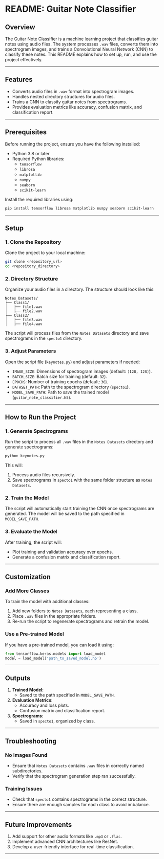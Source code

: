 # README: Guitar Note Classifier

## Overview
The Guitar Note Classifier is a machine learning project that classifies guitar notes using audio files. The system processes `.wav` files, converts them into spectrogram images, and trains a Convolutional Neural Network (CNN) to classify these notes. This README explains how to set up, run, and use the project effectively.

---

## Features
- Converts audio files in `.wav` format into spectrogram images.
- Handles nested directory structures for audio files.
- Trains a CNN to classify guitar notes from spectrograms.
- Provides evaluation metrics like accuracy, confusion matrix, and classification report.

---

## Prerequisites
Before running the project, ensure you have the following installed:

- Python 3.8 or later
- Required Python libraries:
  - `tensorflow`
  - `librosa`
  - `matplotlib`
  - `numpy`
  - `seaborn`
  - `scikit-learn`

Install the required libraries using:
```bash
pip install tensorflow librosa matplotlib numpy seaborn scikit-learn
```

---

## Setup
### 1. Clone the Repository
Clone the project to your local machine:
```bash
git clone <repository_url>
cd <repository_directory>
```

### 2. Directory Structure
Organize your audio files in a directory. The structure should look like this:
```
Notes Datasets/
├── Class1/
│   ├── file1.wav
│   ├── file2.wav
├── Class2/
│   ├── file3.wav
│   ├── file4.wav
```

The script will process files from the `Notes Datasets` directory and save spectrograms in the `specto1` directory.

### 3. Adjust Parameters
Open the script file (`keynotes.py`) and adjust parameters if needed:
- `IMAGE_SIZE`: Dimensions of spectrogram images (default: `(128, 128)`).
- `BATCH_SIZE`: Batch size for training (default: `32`).
- `EPOCHS`: Number of training epochs (default: `30`).
- `DATASET_PATH`: Path to the spectrogram directory (`specto1`).
- `MODEL_SAVE_PATH`: Path to save the trained model (`guitar_note_classifier.h5`).

---

## How to Run the Project
### 1. Generate Spectrograms
Run the script to process all `.wav` files in the `Notes Datasets` directory and generate spectrograms:
```bash
python keynotes.py
```

This will:
1. Process audio files recursively.
2. Save spectrograms in `specto1` with the same folder structure as `Notes Datasets`.

### 2. Train the Model
The script will automatically start training the CNN once spectrograms are generated. The model will be saved to the path specified in `MODEL_SAVE_PATH`.

### 3. Evaluate the Model
After training, the script will:
- Plot training and validation accuracy over epochs.
- Generate a confusion matrix and classification report.

---

## Customization
### Add More Classes
To train the model with additional classes:
1. Add new folders to `Notes Datasets`, each representing a class.
2. Place `.wav` files in the appropriate folders.
3. Re-run the script to regenerate spectrograms and retrain the model.

### Use a Pre-trained Model
If you have a pre-trained model, you can load it using:
```python
from tensorflow.keras.models import load_model
model = load_model('path_to_saved_model.h5')
```

---

## Outputs
1. **Trained Model**:
   - Saved to the path specified in `MODEL_SAVE_PATH`.
2. **Evaluation Metrics**:
   - Accuracy and loss plots.
   - Confusion matrix and classification report.
3. **Spectrograms**:
   - Saved in `specto1`, organized by class.

---

## Troubleshooting
### No Images Found
- Ensure that `Notes Datasets` contains `.wav` files in correctly named subdirectories.
- Verify that the spectrogram generation step ran successfully.

### Training Issues
- Check that `specto1` contains spectrograms in the correct structure.
- Ensure there are enough samples for each class to avoid imbalance.

---

## Future Improvements
1. Add support for other audio formats like `.mp3` or `.flac`.
2. Implement advanced CNN architectures like ResNet.
3. Develop a user-friendly interface for real-time classification.

---
